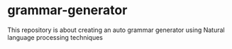 # grammar-generator
This repository is about creating an auto grammar generator using Natural language processing techniques
